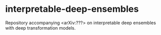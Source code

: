 # interpretable-deep-ensembles
Repository accompanying &lt;arXiv:???> on interpretable deep ensembles with deep transformation models.
